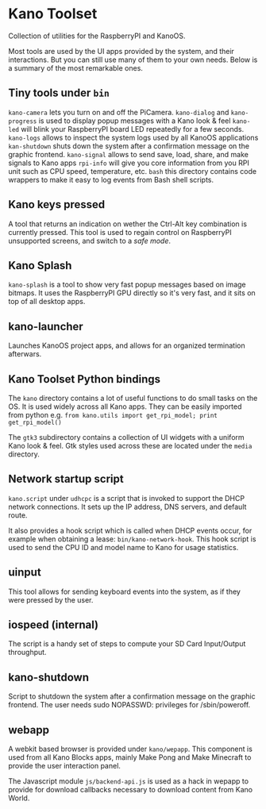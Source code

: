 # Kano Toolset

Collection of utilities for the RaspberryPI and KanoOS.

Most tools are used by the UI apps provided by the system, and their interactions.
But you can still use many of them to your own needs. Below is a summary of the most remarkable ones.

## Tiny tools under `bin`

`kano-camera` lets you turn on and off the PiCamera.
`kano-dialog` and `kano-progress` is used to display popup messages with a Kano look & feel
`kano-led` will blink your RaspberryPI board LED repeatedly for a few seconds.
`kano-logs` allows to inspect the system logs used by all KanoOS applications
`kan-shutdown` shuts down the system after a confirmation message on the graphic frontend.
`kano-signal` allows to send save, load, share, and make signals to Kano apps
`rpi-info` will give you core information from you RPI unit such as CPU speed, temperature, etc.
`bash` this directory contains code wrappers to make it easy to log events from Bash shell scripts.

## Kano keys pressed

A tool that returns an indication on wether the Ctrl-Alt key combination is currently pressed.
This tool is used to regain control on RaspberryPI unsupported screens, and switch to a *safe mode*.

## Kano Splash

`kano-splash` is a tool to show very fast popup messages based on image bitmaps.
It uses the RaspberryPI GPU directly so it's very fast, and it sits on top of all desktop apps.

## kano-launcher

Launches KanoOS project apps, and allows for an organized termination afterwars.

## Kano Toolset Python bindings

The `kano` directory contains a lot of useful functions to do small tasks on the OS.
It is used widely across all Kano apps. They can be easily imported 
from python e.g. ```from kano.utils import get_rpi_model; print get_rpi_model()```

The `gtk3` subdirectory contains a collection of UI widgets with a uniform Kano look & feel.
Gtk styles used across these are located under the `media` directory.

## Network startup script

`kano.script` under `udhcpc` is a script that is invoked to support the DHCP network connections.
It sets up the IP address, DNS servers, and default route.

It also provides a hook script which is called when DHCP events occur, for example when
obtaining a lease: `bin/kano-network-hook`. This hook script is used to send the CPU ID 
and model name to Kano for usage statistics.

## uinput

This tool allows for sending keyboard events into the system, as if they were pressed by the user.

## iospeed (internal)

The script is a handy set of steps to compute your SD Card Input/Output throughput.

## kano-shutdown

Script to shutdown the system after a confirmation message on the graphic frontend.
The user needs sudo NOPASSWD: privileges for /sbin/poweroff.

## webapp

A webkit based browser is provided under `kano/wepapp`. This component is used from
all Kano Blocks apps, mainly Make Pong and Make Minecraft to provide the user interaction panel.

The Javascript module `js/backend-api.js` is used as a hack in wepapp to provide for
download callbacks necessary to download content from Kano World.
